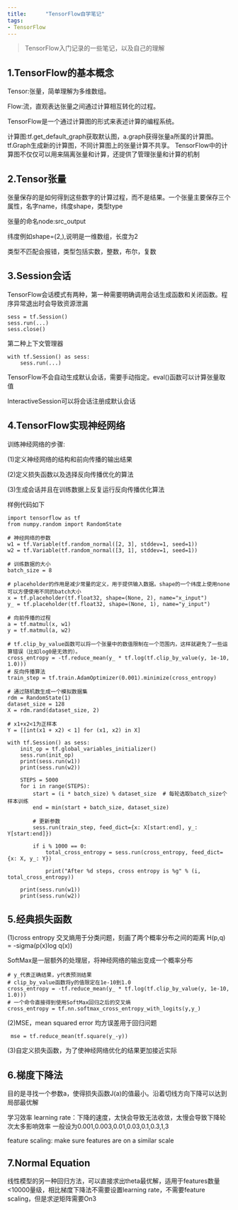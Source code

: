 ```yaml
---
title:      "TensorFlow自学笔记"
tags:
- TensorFlow
---
```

> TensorFlow入门记录的一些笔记，以及自己的理解

## 1.TensorFlow的基本概念

Tensor:张量，简单理解为多维数组。

Flow:流，直观表达张量之间通过计算相互转化的过程。

TensorFlow是一个通过计算图的形式来表述计算的编程系统。

计算图:tf.get_default_graph获取默认图，a.graph获得张量a所属的计算图。tf.Graph生成新的计算图，不同计算图上的张量计算不共享。
TensorFlow中的计算图不仅仅可以用来隔离张量和计算，还提供了管理张量和计算的机制

## 2.Tensor张量

张量保存的是如何得到这些数字的计算过程，而不是结果。一个张量主要保存三个属性，名字name，纬度shape，类型type

张量的命名node:src_output

纬度例如shape=(2,),说明是一维数组，长度为2

类型不匹配会报错，类型包括实数，整数，布尔，复数

## 3.Session会话

TensorFlow会话模式有两种，第一种需要明确调用会话生成函数和关闭函数。程序异常退出时会导致资源泄漏

    sess = tf.Session()
    sess.run(...)
    sess.close()

第二种上下文管理器

    with tf.Session() as sess:
        sess.run(...)

TensorFlow不会自动生成默认会话，需要手动指定。eval()函数可以计算张量取值

InteractiveSession可以将会话注册成默认会话

## 4.TensorFlow实现神经网络

训练神经网络的步骤:

(1)定义神经网络的结构和前向传播的输出结果

(2)定义损失函数以及选择反向传播优化的算法

(3)生成会话并且在训练数据上反复运行反向传播优化算法

样例代码如下

    import tensorflow as tf
    from numpy.random import RandomState

    # 神经网络的参数
    w1 = tf.Variable(tf.random_normal([2, 3], stddev=1, seed=1))
    w2 = tf.Variable(tf.random_normal([3, 1], stddev=1, seed=1))

    # 训练数据的大小
    batch_size = 8

    # placeholder的作用是减少常量的定义，用于提供输入数据。shape的一个纬度上使用none可以方便使用不同的batch大小
    x = tf.placeholder(tf.float32, shape=(None, 2), name="x_input")
    y_ = tf.placeholder(tf.float32, shape=(None, 1), name="y_input")

    # 向前传播的过程
    a = tf.matmul(x, w1)
    y = tf.matmul(a, w2)

    # tf.clip_by_value函数可以将一个张量中的数值限制在一个范围内，这样就避免了一些运算错误（比如log0是无效的）。
    cross_entropy = -tf.reduce_mean(y_ * tf.log(tf.clip_by_value(y, 1e-10, 1.0)))
    # 反向传播算法
    train_step = tf.train.AdamOptimizer(0.001).minimize(cross_entropy)

    # 通过随机数生成一个模拟数据集
    rdm = RandomState(1)
    dataset_size = 128
    X = rdm.rand(dataset_size, 2)

    # x1+x2<1为正样本
    Y = [[int(x1 + x2) < 1] for (x1, x2) in X]

    with tf.Session() as sess:
        init_op = tf.global_variables_initializer()
        sess.run(init_op)
        print(sess.run(w1))
        print(sess.run(w2))

        STEPS = 5000
        for i in range(STEPS):
            start = (i * batch_size) % dataset_size  # 每轮选取batch_size个样本训练
            end = min(start + batch_size, dataset_size)

            # 更新参数
            sess.run(train_step, feed_dict={x: X[start:end], y_: Y[start:end]})

            if i % 1000 == 0:
                total_cross_entropy = sess.run(cross_entropy, feed_dict={x: X, y_: Y})

                print("After %d steps, cross entropy is %g" % (i, total_cross_entropy))

        print(sess.run(w1))
        print(sess.run(w2))

## 5.经典损失函数

(1)cross entropy 交叉熵用于分类问题，刻画了两个概率分布之间的距离  H(p,q) = -sigma(p(x)log q(x))

   SoftMax是一层额外的处理层，将神经网络的输出变成一个概率分布
    
    # y_代表正确结果，y代表预测结果
    # clip_by_value函数将y的值限定在1e-10到1.0
    cross_entropy = -tf.reduce_mean(y_ * tf.log(tf.clip_by_value(y, 1e-10, 1.0)))
    # 一个命令直接得到使用SoftMax回归之后的交叉熵
    cross_entropy = tf.nn.softmax_cross_entropy_with_logits(y,y_)
    
(2)MSE，mean squared error 均方误差用于回归问题

     mse = tf.reduce_mean(tf.square(y_-y))
     
(3)自定义损失函数，为了使神经网络优化的结果更加接近实际

## 6.梯度下降法

目的是寻找一个参数a，使得损失函数J(a)的值最小。沿着切线方向下降可以达到局部最优解

学习效率 learning rate：下降的速度，太快会导致无法收敛，太慢会导致下降轮次太多影响效率 一般设为0.001,0.003,0.01,0.03,0.1,0.3,1,3

feature scaling: make sure features are on a similar scale

## 7.Normal Equation

线性模型的另一种回归方法，可以直接求出theta最优解，适用于features数量<10000量级，相比梯度下降法不需要设置learning rate，不需要feature scaling，但是求逆矩阵需要On3